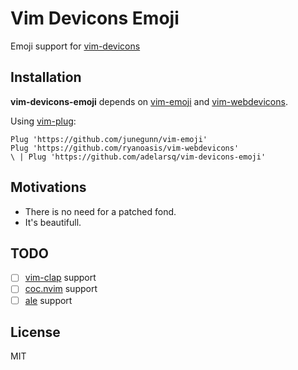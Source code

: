 # Vim Devicons Emoji

Emoji support for [vim-devicons](https://github.com/ryanoasis/vim-devicons)

## Installation

**vim-devicons-emoji** depends on [vim-emoji](https://github.com/junegunn/vim-emoji) and [vim-webdevicons](https://github.com/junegunn/vim-plug).

Using [vim-plug](https://github.com/junegunn/vim-plug):

```
Plug 'https://github.com/junegunn/vim-emoji'
Plug 'https://github.com/ryanoasis/vim-webdevicons'
\ | Plug 'https://github.com/adelarsq/vim-devicons-emoji'
```

## Motivations

- There is no need for a patched fond.
- It's beautifull.

## TODO

- [ ] [vim-clap](https://github.com/liuchengxu/vim-clap) support
- [ ] [coc.nvim](https://github.com/neoclide/coc.nvim) support
- [ ] [ale](https://github.com/dense-analysis/ale) support

## License

MIT

